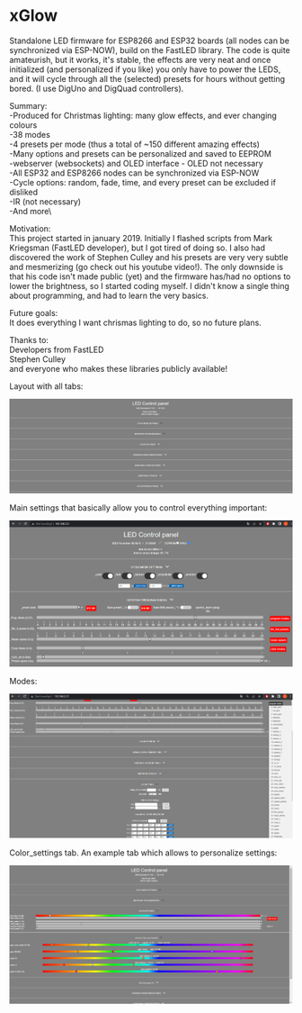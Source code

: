 # xGlow
 Standalone LED firmware for ESP8266 and ESP32 boards (all nodes can be synchronized via ESP-NOW), build on the FastLED library. The code is quite amateurish, but it works, it's stable, the effects are very neat and once initialized (and personalized if you like) you only have to power the LEDS, and it will cycle through all the (selected) presets for hours without getting bored. (I use DigUno and DigQuad controllers).

 Summary:\
 -Produced for Christmas lighting: many glow effects, and ever changing colours\
 -38 modes\
 -4 presets per mode (thus a total of ~150 different amazing effects)\
 -Many options and presets can be personalized and saved to EEPROM\
 -webserver (websockets) and OLED interface - OLED not necessary\
 -All ESP32 and ESP8266 nodes can be synchronized via ESP-NOW\
 -Cycle options: random, fade, time, and every preset can be excluded if disliked\
 -IR (not necessary)\
 -And more\

 Motivation:\
This project started in january 2019. Initially I flashed scripts from Mark Kriegsman (FastLED developer), but I got tired of doing so. I also had discovered the work of Stephen Culley and his presets are very very subtle and mesmerizing (go check out his youtube video!). The only downside is that his code isn't made public (yet) and the firmware has/had no options to lower the brightness, so I started coding myself. I didn't know a single thing about programming, and had to learn the very basics.


Future goals:\
It does everything I want chrismas lighting to do, so no future plans.


Thanks to:\
Developers from FastLED\
Stephen Culley\
and everyone who makes these libraries publicly available!

Layout with all tabs:

![](images/layout.jpg)

Main settings that basically allow you to control everything important:

![](images/Main_settings.png)

Modes:

![](images/modes.png)

Color_settings tab. An example tab which allows to personalize settings:

![](images/example_colorsettings.jpg)

